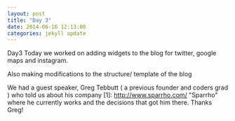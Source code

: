 ```yaml
---
layout: post
title: "Day 3"
date: 2014-06-16 12:13:00
categories: jekyll update
---
```

Day3
Today we worked on adding widgets to the blog for twitter, google maps and instagram.

Also making modifications to the structure/ template of the blog


We had a guest speaker, Greg Tebbutt ( a previous founder and coders grad ) who told us about his company [1]: http://www.sparrho.com/ "Sparrho" where he currently works and the decisions that got him there. Thanks Greg!
